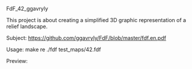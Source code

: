 FdF_42_ggavrуly

This project is about creating a simplified 3D graphic representation of a relief landscape.

Subject:
https://github.com/ggavryly/FdF/blob/master/fdf.en.pdf


Usage:
make re
./fdf test_maps/42.fdf


Preview:

